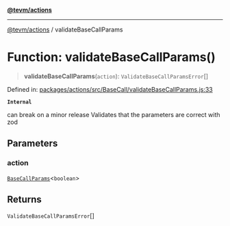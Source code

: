 [**@tevm/actions**](../README.md)

***

[@tevm/actions](../globals.md) / validateBaseCallParams

# Function: validateBaseCallParams()

> **validateBaseCallParams**(`action`): `ValidateBaseCallParamsError`[]

Defined in: [packages/actions/src/BaseCall/validateBaseCallParams.js:33](https://github.com/evmts/tevm-monorepo/blob/main/packages/actions/src/BaseCall/validateBaseCallParams.js#L33)

**`Internal`**

can break on a minor release
Validates that the parameters are correct with zod

## Parameters

### action

[`BaseCallParams`](../type-aliases/BaseCallParams.md)\<`boolean`\>

## Returns

`ValidateBaseCallParamsError`[]
